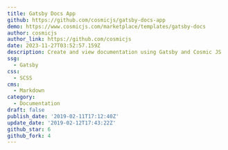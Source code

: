 ```yaml
---
title: Gatsby Docs App
github: https://github.com/cosmicjs/gatsby-docs-app
demo: https://www.cosmicjs.com/marketplace/templates/gatsby-docs
author: cosmicjs
author_link: https://github.com/cosmicjs
date: 2023-11-27T03:52:57.159Z
description: Create and view documentation using Gatsby and Cosmic JS
ssg:
  - Gatsby
css:
  - SCSS
cms:
  - Markdown
category:
  - Documentation
draft: false
publish_date: '2019-02-11T17:12:40Z'
update_date: '2019-02-12T17:43:22Z'
github_star: 6
github_fork: 4
---
```

